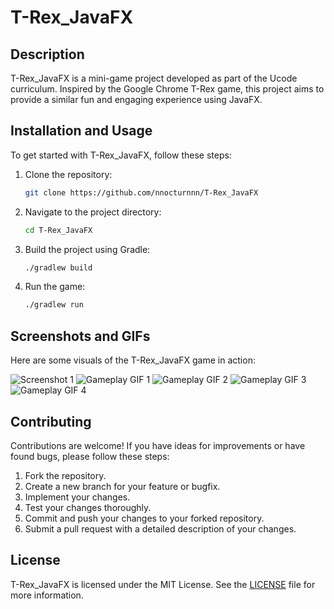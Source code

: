 # T-Rex_JavaFX

## Description
T-Rex_JavaFX is a mini-game project developed as part of the Ucode curriculum. Inspired by the Google Chrome T-Rex game, this project aims to provide a similar fun and engaging experience using JavaFX.

## Installation and Usage

To get started with T-Rex_JavaFX, follow these steps:

1. Clone the repository:

    ```sh
    git clone https://github.com/nnocturnnn/T-Rex_JavaFX
    ```

2. Navigate to the project directory:

    ```sh
    cd T-Rex_JavaFX
    ```

3. Build the project using Gradle:

    ```sh
    ./gradlew build
    ```

4. Run the game:

    ```sh
    ./gradlew run
    ```

## Screenshots and GIFs

Here are some visuals of the T-Rex_JavaFX game in action:

![Screenshot 1](https://github.com/nnocturnnn/T-Rex_JavaFX/blob/master/%D0%A1%D0%BD%D0%B8%D0%BC%D0%BE%D0%BA%20%D1%8D%D0%BA%D1%80%D0%B0%D0%BD%D0%B0%202020-11-23%20%D0%B2%2022.55.37.png)
![Gameplay GIF 1](https://github.com/nnocturnnn/T-Rex_JavaFX/blob/master/gif1.gif)
![Gameplay GIF 2](https://github.com/nnocturnnn/T-Rex_JavaFX/blob/master/gif2.gif)
![Gameplay GIF 3](https://github.com/nnocturnnn/T-Rex_JavaFX/blob/master/gif3.gif)
![Gameplay GIF 4](https://github.com/nnocturnnn/T-Rex_JavaFX/blob/master/gif4.gif)

## Contributing

Contributions are welcome! If you have ideas for improvements or have found bugs, please follow these steps:

1. Fork the repository.
2. Create a new branch for your feature or bugfix.
3. Implement your changes.
4. Test your changes thoroughly.
5. Commit and push your changes to your forked repository.
6. Submit a pull request with a detailed description of your changes.

## License

T-Rex_JavaFX is licensed under the MIT License. See the [LICENSE](LICENSE) file for more information.
